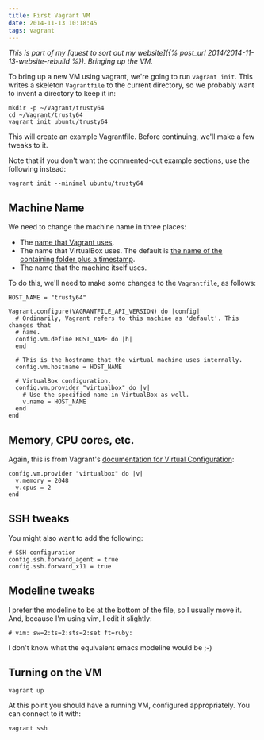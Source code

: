 ```yaml
---
title: First Vagrant VM
date: 2014-11-13 10:18:45
tags: vagrant
---
```


*This is part of my [quest to sort out my website]({% post_url 2014/2014-11-13-website-rebuild %}).
Bringing up the VM.*

To bring up a new VM using vagrant, we're going to run `vagrant init`. This
writes a skeleton `Vagrantfile` to the current directory, so we probably want
to invent a directory to keep it in:

    mkdir -p ~/Vagrant/trusty64
    cd ~/Vagrant/trusty64
    vagrant init ubuntu/trusty64

This will create an example Vagrantfile. Before continuing, we'll make a few
tweaks to it.

Note that if you don't want the commented-out example sections, use the
following instead:

    vagrant init --minimal ubuntu/trusty64

## Machine Name

We need to change the machine name in three places:

 - The [name that Vagrant uses](http://stackoverflow.com/a/20431791/8446).
 - The name that VirtualBox uses. The default is [the name of the containing
   folder plus a
   timestamp](https://docs.vagrantup.com/v2/virtualbox/configuration.html).
 - The name that the machine itself uses.

To do this, we'll need to make some changes to the `Vagrantfile`, as follows:

    HOST_NAME = "trusty64"

    Vagrant.configure(VAGRANTFILE_API_VERSION) do |config|
      # Ordinarily, Vagrant refers to this machine as 'default'. This changes that
      # name.
      config.vm.define HOST_NAME do |h|
      end

      # This is the hostname that the virtual machine uses internally.
      config.vm.hostname = HOST_NAME

      # VirtualBox configuration.
      config.vm.provider "virtualbox" do |v|
        # Use the specified name in VirtualBox as well.
        v.name = HOST_NAME
      end
    end

## Memory, CPU cores, etc.

Again, this is from Vagrant's [documentation for Virtual
Configuration](https://docs.vagrantup.com/v2/virtualbox/configuration.html):

    config.vm.provider "virtualbox" do |v|
      v.memory = 2048
      v.cpus = 2
    end

## SSH tweaks

You might also want to add the following:

    # SSH configuration
    config.ssh.forward_agent = true
    config.ssh.forward_x11 = true

## Modeline tweaks

I prefer the modeline to be at the bottom of the file, so I usually move it.
And, because I'm using vim, I edit it slightly:

    # vim: sw=2:ts=2:sts=2:set ft=ruby:

I don't know what the equivalent emacs modeline would be ;-)

## Turning on the VM

    vagrant up

At this point you should have a running VM, configured appropriately. You can
connect to it with:

    vagrant ssh
